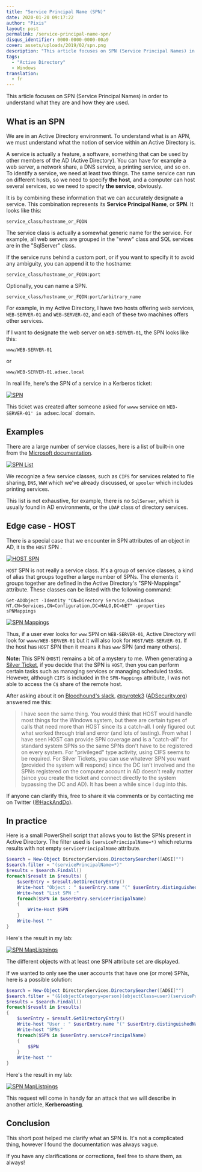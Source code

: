 ```yaml
---
title: "Service Principal Name (SPN)"
date: 2020-01-20 09:17:22
author: "Pixis"
layout: post
permalink: /service-principal-name-spn/
disqus_identifier: 0000-0000-0000-00a9
cover: assets/uploads/2019/02/spn.png
description: "This article focuses on SPN (Service Principal Names) in order to understand what they are and how they are used."
tags:
  - "Active Directory"
  - Windows
translation:
  - fr
---
```


This article focuses on SPN (Service Principal Names) in order to understand what they are and how they are used.

<!--more-->

## What is an SPN

We are in an Active Directory environment. To understand what is an APN, we must understand what the notion of service within an Active Directory is.

A service is actually a feature, a software, something that can be used by other members of the AD (Active Directory). You can have for example a web server, a network share, a DNS service, a printing service, and so on. To identify a service, we need at least two things. The same service can run on different hosts, so we need to specify **the host**, and a computer can host several services, so we need to specify **the service**, obviously.

It is by combining these information that we can accurately designate a service. This combination represents its **Service Principal Name**, or **SPN**. It looks like this:

```
service_class/hostname_or_FQDN
```

The service class is actually a somewhat generic name for the service. For example, all web servers are grouped in the "www" class and SQL services are in the "SqlServer" class.

If the service runs behind a custom port, or if you want to specify it to avoid any ambiguity, you can append it to the hostname:

```
service_class/hostname_or_FQDN:port
```

Optionally, you can name a SPN.

```
service_class/hostname_or_FQDN:port/arbitrary_name
```

For example, in my Active Directory, I have two hosts offering web services, `WEB-SERVER-01` and `WEB-SERVER-02`, and each of these two machines offers other services.

If I want to designate the web server on `WEB-SERVER-01`, the SPN looks like this:

```
www/WEB-SERVER-01
```

or

```
www/WEB-SERVER-01.adsec.local
```

In real life, here's the SPN of a service in a Kerberos ticket:

[![SPN](/assets/uploads/2019/02/SPN_ST.png)](/assets/uploads/2019/02/SPN_ST.png)

This ticket was created after someone asked for `wwww` service on `WEB-SERVER-01' in `adsec.local` domain.

## Examples

There are a large number of service classes, here is a list of built-in one from the [Microsoft documentation](https://docs.microsoft.com/en-us/previous-versions/windows/it-pro/windows-server-2003/cc772815(v=ws.10)#service-principal-names).

[![SPN List](/assets/uploads/2019/02/liste_spn.png)](/assets/uploads/2019/02/liste_spn.png)

We recognize a few service classes, such as `CIFS` for services related to file sharing, `DNS`, `WWW` which we've already discussed, or `spooler` which includes printing services.

This list is not exhaustive, for example, there is no `SqlServer`, which is usually found in AD environments, or the `LDAP` class of directory services.

## Edge case - HOST

There is a special case that we encounter in SPN attributes of an object in AD, it is the `HOST` SPN .

[![HOST SPN](/assets/uploads/2019/02/host_spn.png)](/assets/uploads/2019/02/host_spn.png)

`HOST` SPN is not really a service class. It's a group of service classes, a kind of alias that groups together a large number of SPNs. The elements it groups together are defined in the Active Directory's "SPN-Mappings" attribute. These classes can be listed with the following command:

```
Get-ADObject -Identity "CN=Directory Service,CN=Windows NT,CN=Services,CN=Configuration,DC=HALO,DC=NET" -properties sPNMappings
```

[![SPN Mappings](/assets/uploads/2019/02/sPNMappings.png)](/assets/uploads/2019/02/sPNMappings.png)

Thus, if a user ever looks for `www` SPN on `WEB-SERVER-01`, Active Directory will look for `wwww/WEB-SERVER-01` but it will also look for `HOST/WEB-SERVER-01`. If the host has `HOST` SPN then it means it has `www` SPN (and many others).

**Note:** This SPN (`HOST`) remains a bit of a mystery to me. When generating a [Silver Ticket](/kerberos-silver-golden-tickets), if you decide that the SPN is `HOST`, then you can perform certain tasks such as managing services or managing scheduled tasks. However, although `CIFS` is included in the `SPN-Mappings` attribute, I was not able to access the `C$` share of the remote host.

After asking about it on [Bloodhound's slack](https://bloodhoundgang.herokuapp.com/), [@pyrotek3](https://twitter.com/pyrotek3) ([ADSecurity.org](https://adsecurity.org/?page_id=8)) answered me this:

> I have seen the same thing. You would think that HOST would handle most things for the Windows system, but there are certain types of calls that need more than HOST since its a catch-all. I only figured out what worked through trial and error (and lots of testing).
From what I have seen HOST can provide SPN coverage and is a "catch-all" for standard system SPNs so the same SPNs don't have to be registered on every system. For "privileged" type activity, using CIFS seems to be required. For Silver Tickets, you can use whatever SPN you want (provided the system will respond) since the DC isn't involved and the SPNs registered on the computer account in AD doesn't really matter (since you create the ticket and connect directly to the system bypassing the DC and AD).
It has been a while since I dug into this.

If anyone can clarify this, free to share it via comments or by contacting me on Twitter ([@HackAndDo](https://twitter.com/HackAndDo)).

## In practice

Here is a small PowerShell script that allows you to list the SPNs present in Active Directory. The filter used is `(servicePrincipalName=*)` which returns results with not empty `servicePrincipalName` attribute.

```powershell
$search = New-Object DirectoryServices.DirectorySearcher([ADSI]"")
$search.filter = "(servicePrincipalName=*)"
$results = $search.Findall()
foreach($result in $results) {
	$userEntry = $result.GetDirectoryEntry()
	Write-host "Object : " $userEntry.name "(" $userEntry.distinguishedName ")"
	Write-host "List SPN :"        
	foreach($SPN in $userEntry.servicePrincipalName)
	{
		Write-Host $SPN       
	}
	Write-host ""
}
```

Here's the result in my lab:

[![SPN MapListpings](/assets/uploads/2019/03/SPNListPowershell.png)](/assets/uploads/2019/03/SPNListPowershell.png)

The different objects with at least one SPN attribute set are displayed.

If we wanted to only see the user accounts that have one (or more) SPNs, here is a possible solution:

```powershell
$search = New-Object DirectoryServices.DirectorySearcher([ADSI]"")
$search.filter = "(&(objectCategory=person)(objectClass=user)(servicePrincipalName=*))"
$results = $search.Findall()
foreach($result in $results)
{
	$userEntry = $result.GetDirectoryEntry()
	Write-host "User : " $userEntry.name "(" $userEntry.distinguishedName ")"
	Write-host "SPNs"        
	foreach($SPN in $userEntry.servicePrincipalName)
	{
		$SPN       
	}
	Write-host ""
}
```

Here's the result in my lab:

[![SPN MapListpings](/assets/uploads/2019/03/SPNListUsersPowershell.png)](/assets/uploads/2019/03/SPNListUsersPowershell.png)

This request will come in handy for an attack that we will describe in another article, **Kerberoasting**.

## Conclusion

This short post helped me clarify what an SPN is. It's not a complicated thing, however I found the documentation was always vague.

If you have any clarifications or corrections, feel free to share them, as always!